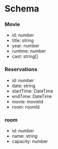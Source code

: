 # Schema
### Movie
- id: number
- title: string
- year: number
- runtime: number
- cast: string[]

### Reservations
- id: number
- date: string
- startTime: DateTime
- endTime: DateTime
- movie: movieId
- room: roomId

### room
- id: number
- name: string
- capacity: number